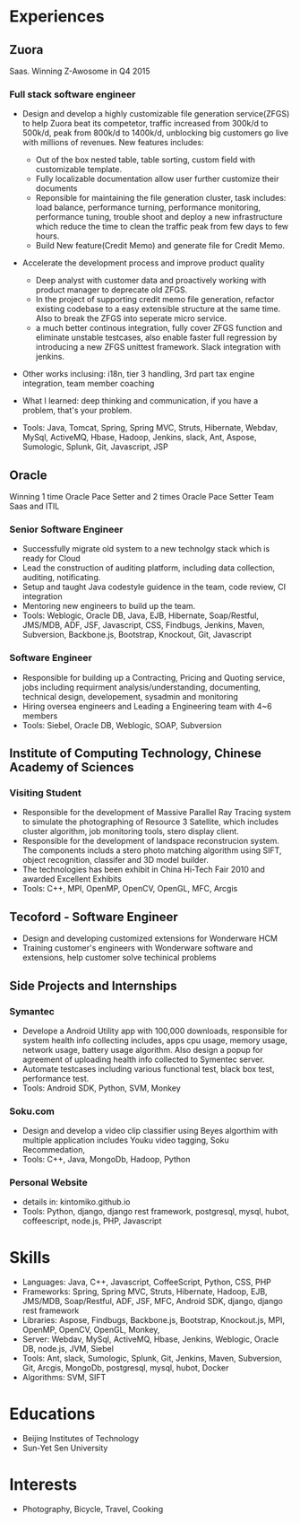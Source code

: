 # Experiences

## Zuora
Saas. Winning Z-Awosome in Q4 2015
### Full stack software engineer 
* Design and develop a highly customizable file generation service(ZFGS) to help Zuora beat its competetor, traffic increased from 300k/d to 500k/d, peak from 800k/d to 1400k/d, unblocking big customers go live with millions of revenues. New features includes:
	* Out of the box nested table, table sorting, custom field with customizable template. 
	* Fully localizable documentation allow user further customize their documents
	* Reponsible for maintaining the file generation cluster, task includes: load balance, performance turning, performance monitoring, performance tuning, trouble shoot and deploy a new infrastructure which reduce the time to clean the traffic peak from few days to few hours.
	* Build New feature(Credit Memo) and generate file for Credit Memo. 
	
* Accelerate the development process and improve product quality	
	* Deep analyst with customer data and proactively working with product manager to deprecate old ZFGS. 
	* In the project of supporting credit memo file generation, refactor existing codebase to a easy extensible structure at the same time. Also to break the ZFGS into seperate micro service.
	* a much better continous integration, fully cover ZFGS function and eliminate unstable testcases, also enable faster full regression by introducing a new ZFGS unittest framework. Slack integration with jenkins.
	
* Other works inclusing: i18n, tier 3 handling, 3rd part tax engine integration, team member coaching
* What I learned: deep thinking and communication, if you have a problem, that's your problem.
* Tools: Java, Tomcat, Spring, Spring MVC, Struts, Hibernate, Webdav, MySql, ActiveMQ, Hbase, Hadoop, Jenkins, slack, Ant, Aspose, Sumologic, Splunk, Git, Javascript, JSP

## Oracle
Winning 1 time Oracle Pace Setter and 2 times Oracle Pace Setter Team
Saas and ITIL 
### Senior Software Engineer
* Successfully migrate old system to a new technolgy stack which is ready for Cloud
* Lead the construction of auditing platform, including data collection, auditing, notificating.
* Setup and taught Java codestyle guidence in the team, code review, CI integration
* Mentoring new engineers to build up the team.
* Tools: Weblogic, Oracle DB, Java, EJB, Hibernate, Soap/Restful, JMS/MDB, ADF, JSF, Javascript, CSS, Findbugs, Jenkins, Maven, Subversion, Backbone.js, Bootstrap, Knockout, Git, Javascript

### Software Engineer

* Responsible for building up a Contracting, Pricing and Quoting service, jobs including requirment analysis/understanding, documenting, technical design, developement, sysadmin and monitoring 
* Hiring oversea engineers and Leading a Engineering team with 4~6 members
* Tools: Siebel, Oracle DB, Weblogic, SOAP, Subversion

## Institute of Computing Technology, Chinese Academy of Sciences
### Visiting Student
* Responsible for the development of Massive Parallel Ray Tracing system to simulate the photographing of Resource 3 Satellite, which includes cluster algorithm, job monitoring tools, stero display client.
* Responsible for the development of landspace reconstrucion system. The components includs a stero photo matching algorithm using SIFT, object recognition, classifer and 3D model builder.
* The technologies has been exhibit in China Hi-Tech Fair 2010 and awarded Excellent Exhibits 
* Tools: C++, MPI, OpenMP, OpenCV, OpenGL, MFC, Arcgis 

## Tecoford - Software Engineer
* Design and developing customized extensions for Wonderware HCM
* Training customer's engineers with Wonderware software and extensions, help customer solve techinical problems 

## Side Projects and Internships
### Symantec
* Develope a Android Utility app with 100,000 downloads, responsible for system health info collecting includes, apps cpu usage, memory usage, network usage, battery usage algorithm. Also design a popup for agreement of uploading health info collected to Symentec server.
* Automate testcases including various functional test, black box test, performance test.
* Tools: Android SDK, Python, SVM, Monkey

### Soku.com
* Design and develop a video clip classifier using Beyes algorthim with multiple application includes Youku video tagging, Soku Recommedation, 
* Tools: C++, Java, MongoDb, Hadoop, Python

### Personal Website
* details in: kintomiko.github.io
* Tools: Python, django, django rest framework, postgresql, mysql, hubot, coffeescript, node.js, PHP, Javascript

# Skills
* Languages: Java, C++, Javascript, CoffeeScript, Python, CSS, PHP
* Frameworks: Spring, Spring MVC, Struts, Hibernate, Hadoop, EJB, JMS/MDB, Soap/Restful, ADF, JSF, MFC, Android SDK, django, django rest framework
* Libraries: Aspose, Findbugs, Backbone.js, Bootstrap, Knockout.js, MPI, OpenMP, OpenCV, OpenGL, Monkey, 
* Server: Webdav, MySql, ActiveMQ, Hbase, Jenkins, Weblogic, Oracle DB, node.js, JVM, Siebel
* Tools: Ant, slack, Sumologic, Splunk, Git, Jenkins, Maven, Subversion, Git, Arcgis, MongoDb, postgresql, mysql, hubot, Docker
* Algorithms: SVM, SIFT

# Educations
* Beijing Institutes of Technology
* Sun-Yet Sen University

# Interests
* Photography, Bicycle, Travel, Cooking